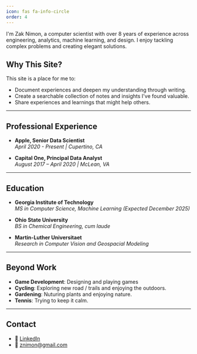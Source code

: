 ```yaml
---
icon: fas fa-info-circle
order: 4
---
```


I'm Zak Nimon, a computer scientist with over 8 years of experience across engineering, analytics, machine learning, and design. I enjoy tackling complex problems and creating elegant solutions.


## Why This Site?

This site is a place for me to:

- Document experiences and deepen my understanding through writing.
- Create a searchable collection of notes and insights I've found valuable.
- Share experiences and learnings that might help others.

---

## Professional Experience

- **Apple, Senior Data Scientist**  
*April 2020 - Present | Cupertino, CA*

- **Capital One, Principal Data Analyst**  
*August 2017 – April 2020 | McLean, VA*

---

## Education

- **Georgia Institute of Technology**  
  *MS in Computer Science, Machine Learning (Expected December 2025)*

- **Ohio State University**  
  *BS in Chemical Engineering, cum laude*

- **Martin-Luther Universitaet**  
  *Research in Computer Vision and Geospacial Modeling*

---

## Beyond Work
- **Game Development**: Designing and playing games
- **Cycling**: Exploring new road / trails and enjoying the outdoors.
- **Gardening**: Nuturing plants and enjoying nature.
- **Tennis**: Trying to keep it calm.

---

## Contact

- 💼 [LinkedIn](https://www.linkedin.com/in/znimon)
- 📧 [znimon@gmail.com](mailto:znimon@gmail.com)

